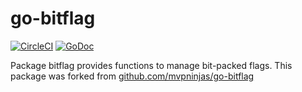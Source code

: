 # go-bitflag

[![CircleCI](https://circleci.com/gh/weathersource/go-bitflag.svg?style=shield)](https://circleci.com/gh/weathersource/go-bitflag)
[![GoDoc](https://img.shields.io/badge/godoc-ref-blue.svg)](https://godoc.org/github.com/weathersource/go-bitflag)

Package bitflag provides functions to manage bit-packed flags. This package
was forked from [github.com/mvpninjas/go-bitflag](https://github.com/mvpninjas/go-bitflag)
